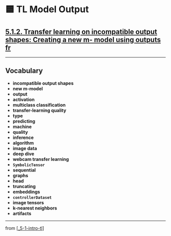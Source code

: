 # 🟦 TL Model Output

## [**5.1.2.** Transfer learning on incompatible output shapes: Creating a new m- model using outputs fr](https://livebook.manning.com/book/deep-learning-with-javascript/chapter-5/47)

---

## **Vocabulary**

- **incompatible output shapes**
- **new m-model**
- **output**
- **activation**
- **multiclass classification**
- **transfer-learning quality**
- **type**
- **predicting**
- **machine**
- **quality**
- **inference**
- **algorithm**
- **image data**
- **deep dive**
- **webcam transfer learning**
- **`SymbolicTensor`**
- **sequential**
- **graphs**
- **head**
- **truncating**
- **embeddings**
- **`controllerDataset`**
- **image tensors**
- **k-nearest neighbors**
- **artifacts**

---
from [[_5-1-intro-tl]]

[//begin]: # "Autogenerated link references for markdown compatibility"
[_5-1-intro-tl]: _5-1-intro-tl.md "🟦 Intro TL"
[//end]: # "Autogenerated link references"